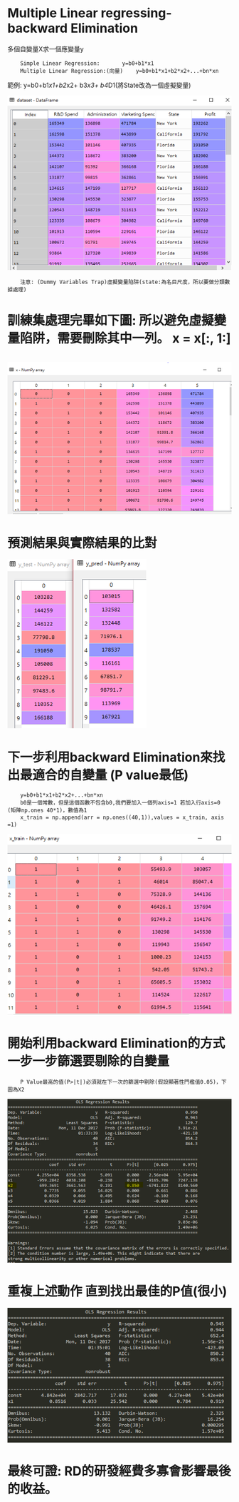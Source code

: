 # Multiple Linear regressing- backward Elimination
多個自變量X求一個應變量y

        Simple Linear Regression:       y=b0+b1*x1
        Multiple Linear Regression:(向量)    y=b0+b1*x1+b2*x2+...+bn*xn

範例: y=b0+b1*x1+b2*x2+ b3*x3+ b4*D1(將State改為一個虛擬變量)

 ![image](https://github.com/egroeglee/pictures/blob/master/MultipleLinearRegression/1.png)
 
        注意: (Dummy Variables Trap)虛擬變量陷阱(state:為名目尺度，所以要做分類數據處理)

# 訓練集處理完畢如下圖: 所以避免虛擬變量陷阱，需要刪除其中一列。 x = x[:, 1:]

  ![image](https://github.com/egroeglee/pictures/blob/master/MultipleLinearRegression/2.png)
  
# 預測結果與實際結果的比對

  ![image](https://github.com/egroeglee/pictures/blob/master/MultipleLinearRegression/3.png)
  
# 下一步利用backward Elimination來找出最適合的自變量 (P value最低)
        y=b0+b1*x1+b2*x2+...+bn*xn
        b0是一個常數，但是這個函數不包含b0,我們要加入一個列axis=1 若加入行axis=0 (矩陣np.ones 40*1)，數值為1
        x_train = np.append(arr = np.ones((40,1)),values = x_train, axis =1)

  ![image](https://github.com/egroeglee/pictures/blob/master/MultipleLinearRegression/4.png)
  
# 開始利用backward Elimination的方式一步一步篩選要剔除的自變量
        P Value最高的值(P>|t|)必須就在下一次的篩選中剔除(假設顯著性門檻值0.05)，下圖為X2 

  ![image](https://github.com/egroeglee/pictures/blob/master/MultipleLinearRegression/5.png)
  
# 重複上述動作 直到找出最佳的P值(很小)

  ![image](https://github.com/egroeglee/pictures/blob/master/MultipleLinearRegression/6.png)
  
# 最終可證: RD的研發經費多寡會影響最後的收益。
